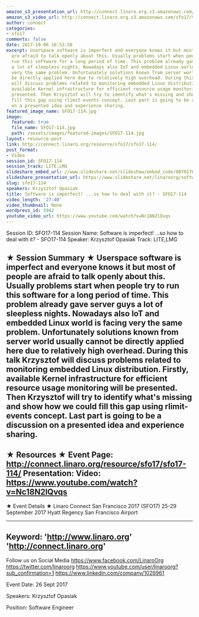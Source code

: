 ```yaml
---
amazon_s3_presentation_url: http://connect.linaro.org.s3.amazonaws.com/sfo17/Presentations/SFO17-114%20Software%20Is%20Imperfect.pdf
amazon_s3_video_url: http://connect.linaro.org.s3.amazonaws.com/sfo17/Videos/SFO17-114%20-%20Software%20is%20imperfect%21%20...so%20how%20to%20deal%20with%20it.mp4
author: connect
categories:
- sfo17
comments: false
date: 2017-10-06 16:53:58
excerpt: Userspace software is imperfect and everyone knows it but most of people
  are afraid to talk openly about this. Usually problems start when people try to
  run this software for a long period of time. This problem already gave server guys
  a lot of sleepless nights. Nowadays also IoT and embedded Linux world is facing
  very the same problem. Unfortunately solutions known from server world usually cannot
  be directly applied here due to relatively high overhead. During this talk Krzysztof
  will discuss problems related to monitoring embedded Linux distribution. Firstly,
  available Kernel infrastructure for efficient resource usage monitoring will be
  presented. Then Krzysztof will try to identify what's missing and show how we could
  fill this gap using rlimit-events concept. Last part is going to be a discussion
  on a presented idea and experience sharing.
featured_image_name: SFO17-114.jpg
image:
  featured: true
  file_name: SFO17-114.jpg
  path: /assets/images/featured-images/SFO17-114.jpg
layout: resource-post
link: http://connect.linaro.org/resource/sfo17/sfo17-114/
post_format:
- Video
session_id: SFO17-114
session_track: LITE,LMG
slideshare_embed_url: //www.slideshare.net/slideshow/embed_code/80701766
slideshare_presentation_url: https://www.slideshare.net/linaroorg/software-is-imperfect-so-how-to-deal-with-it-sfo17114
slug: sfo17-114
speakers: Krzysztof Opasiak
title: Software is imperfect! ...so how to deal with it? - SFO17-114
video_length: '27:40'
video_thumbnail: None
wordpress_id: 5942
youtube_video_url: https://www.youtube.com/watch?v=Nc18N2lQvqs
---
```


Session ID: SFO17-114
Session Name: Software is imperfect! ...so how to deal with it? - SFO17-114
Speaker: Krzysztof Opasiak
Track: LITE,LMG

★ Session Summary ★
Userspace software is imperfect and everyone knows it but most of people are afraid to talk openly about this. Usually problems start when people try to run this software for a long period of time. This problem already gave server guys a lot of sleepless nights. Nowadays also IoT and embedded Linux world is facing very the same problem. Unfortunately solutions known from server world usually cannot be directly applied here due to relatively high overhead. During this talk Krzysztof will discuss problems related to monitoring embedded Linux distribution. Firstly, available Kernel infrastructure for efficient resource usage monitoring will be presented. Then Krzysztof will try to identify what's missing and show how we could fill this gap using rlimit-events concept. Last part is going to be a discussion on a presented idea and experience sharing.
---------------------------------------------------
★ Resources ★
Event Page: http://connect.linaro.org/resource/sfo17/sfo17-114/
Presentation:
Video: https://www.youtube.com/watch?v=Nc18N2lQvqs
---------------------------------------------------

★ Event Details ★
Linaro Connect San Francisco 2017 (SFO17)
25-29 September 2017
Hyatt Regency San Francisco Airport

---------------------------------------------------
Keyword:
'http://www.linaro.org'
'http://connect.linaro.org'
---------------------------------------------------
Follow us on Social Media
https://www.facebook.com/LinaroOrg
https://twitter.com/linaroorg
https://www.youtube.com/user/linaroorg?sub_confirmation=1
https://www.linkedin.com/company/1026961

Event Date: 26 Sept 2017

Speakers: Krzysztof Opasiak

Position: Software Engineer